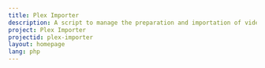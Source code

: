 ```yaml
---
title: Plex Importer
description: A script to manage the preparation and importation of video files for Plex Media Server
project: Plex Importer
projectid: plex-importer
layout: homepage
lang: php
---
```

